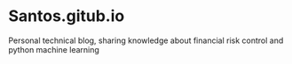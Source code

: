 # Santos.gitub.io
Personal technical blog, sharing knowledge about financial risk control and python machine learning
